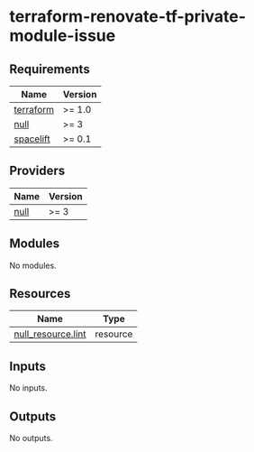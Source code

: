 # terraform-renovate-tf-private-module-issue

## Requirements

| Name | Version |
|------|---------|
| <a name="requirement_terraform"></a> [terraform](#requirement\_terraform) | >= 1.0 |
| <a name="requirement_null"></a> [null](#requirement\_null) | >= 3 |
| <a name="requirement_spacelift"></a> [spacelift](#requirement\_spacelift) | >= 0.1 |

## Providers

| Name | Version |
|------|---------|
| <a name="provider_null"></a> [null](#provider\_null) | >= 3 |

## Modules

No modules.

## Resources

| Name | Type |
|------|------|
| [null_resource.lint](https://registry.terraform.io/providers/hashicorp/null/latest/docs/resources/resource) | resource |

## Inputs

No inputs.

## Outputs

No outputs.
